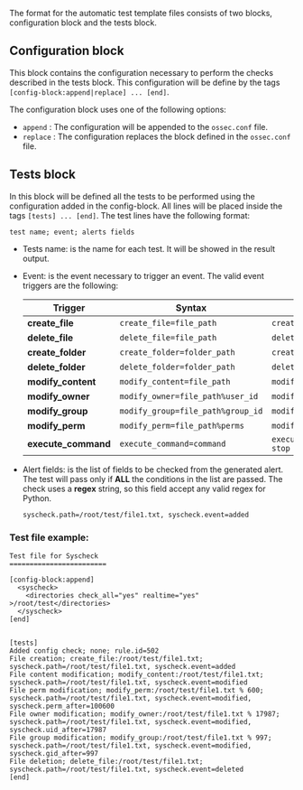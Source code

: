 The format for the automatic test template files consists of two blocks, configuration block and the tests block.

## Configuration block
This block contains the configuration necessary to perform the checks described in the tests block.
This configuration will be define by the tags `[config-block:append|replace] ... [end]`.

The configuration block uses one of the following options:

- `append` : The configuration will be appended to the `ossec.conf` file. 
- `replace` : The configuration replaces the block defined in the `ossec.conf` file.

## Tests block
In this block will be defined all the tests to be performed using the configuration added in the config-block.
All lines will be placed inside the tags `[tests] ... [end]`.
The test lines have the following format:
```
test name; event; alerts fields
```

- Tests name: is the name for each test. It will be showed in the result output.
- Event: is the event necessary to trigger an event. The valid event triggers are the following:

    | Trigger | Syntax | Example |
    | --- | --- | --- |
    | **create_file** | `create_file=file_path` | `create_file=/tmp/file.txt` |
    | **delete_file** | `delete_file=file_path` | `delete_file=/tmp/file.txt` |
    | **create_folder** | `create_folder=folder_path` | `create_folder=/tmp/my_folder` |
    | **delete_folder** | `delete_folder=folder_path` | `delete_folder=/tmp/my_folder` |
    | **modify_content** | `modify_content=file_path` | `modify_content=/tmp/file.txt` |
    | **modify_owner** | `modify_owner=file_path%user_id` | `modify_owner=/tmp/file.txt%1001` |
    | **modify_group** | `modify_group=file_path%group_id` | `modify_owner=/tmp/file.txt%90` |
    | **modify_perm** | `modify_perm=file_path%perms` | `modify_perm=/tmp/file.txt%644` |
    | **execute_command** | `execute_command=command` | `execute_command=service auditd stop` |

- Alert fields: is the list of fields to be checked from the generated alert. The test will pass only if **ALL** the conditions in the list are passed. The check uses a **regex** string, so this field accept any valid regex for Python.
    ```
    syscheck.path=/root/test/file1.txt, syscheck.event=added
    ```

### Test file example:
```
Test file for Syscheck
========================

[config-block:append]
  <syscheck>
    <directories check_all="yes" realtime="yes" >/root/test</directories>
  </syscheck>
[end]


[tests]
Added config check; none; rule.id=502
File creation; create_file:/root/test/file1.txt; syscheck.path=/root/test/file1.txt, syscheck.event=added
File content modification; modify_content:/root/test/file1.txt; syscheck.path=/root/test/file1.txt, syscheck.event=modified
File perm modification; modify_perm:/root/test/file1.txt % 600; syscheck.path=/root/test/file1.txt, syscheck.event=modified, syscheck.perm_after=100600
File owner modification; modify_owner:/root/test/file1.txt % 17987; syscheck.path=/root/test/file1.txt, syscheck.event=modified, syscheck.uid_after=17987
File group modification; modify_group:/root/test/file1.txt % 997; syscheck.path=/root/test/file1.txt, syscheck.event=modified, syscheck.gid_after=997
File deletion; delete_file:/root/test/file1.txt; syscheck.path=/root/test/file1.txt, syscheck.event=deleted
[end]
```


